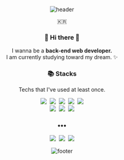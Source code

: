 <div align="center">
  
![header](https://capsule-render.vercel.app/api?type=slice&color=30A9DE&height=170&section=header&text=SANGMIN%20HAN();&fontColor=090707&fontAlignX=45&fontAlignY=65&fontSize=100)

<p align="center">🇰🇷</p>
<h3 align="center"> 👋 Hi there 👋 </h3>
<p align="center">
  I wanna be a <b>back-end web developer.</b><br>
  I am currently studying toward my dream. ✨<br>
</p>
<h3 align="center"> 📚 Stacks </h3>
<p align="center">
  Techs that I've used at least once.
</p>
<p align="center">
  <img src="https://img.shields.io/badge/Java-007396?style=for-the-badge&logo=java&logoColor=white" />&nbsp;
  <img src="https://img.shields.io/badge/HTML5-E34F26?style=for-the-badge&logo=html5&logoColor=white" />&nbsp;
  <img src="https://img.shields.io/badge/Javascript-ffb13b?style=for-the-badge&logo=javascript&logoColor=white" />&nbsp;
  <img src="https://img.shields.io/badge/css-1572B6?style=for-the-badge&logo=css3&logoColor=white" />&nbsp;
  <img src="https://img.shields.io/badge/Python-3776AB?style=for-the-badge&logo=python&logoColor=white" />
  <br>
  <img src="https://img.shields.io/badge/spring-6DB33F?style=for-the-badge&logo=spring&logoColor=white" />&nbsp;
  <img src="https://img.shields.io/badge/mysql-4479A1?style=for-the-badge&logo=mysql&logoColor=white" />&nbsp;
  <img src="https://img.shields.io/badge/Django-092E20?style=for-the-badge&logo=django&logoColor=white" />
</p>
<h3 align="center">•••</h3>
<p align="center">
  <a href="https://programmers.co.kr/pr/tkdalsgks"><img src="https://img.shields.io/badge/RESUME-00A98F?style=for-the-badge&logo=about.me&logoColor=white" /></a>&nbsp;
  <a href="https://tkdalsgks.github.io"><img src="https://img.shields.io/badge/Blog-262626?style=for-the-badge&logo=D-Wave Systems&logoColor=white" /></a>&nbsp;
  <a href="mailto:alstkdgks@gmail.com"><img src="https://img.shields.io/badge/Gmail-d14836?style=for-the-badge&logo=Gmail&logoColor=white&link=hsm_01@naver.com" /></a>
</p>

![footer](https://capsule-render.vercel.app/api?type=slice&color=EFDC05&height=100&section=footer)
</div>
